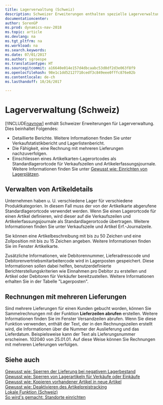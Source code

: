 ```yaml
---
title: Lagerverwaltung (Schweiz)
description: Schweizer Erweiterungen enthalten spezielle Lagerverwaltungsfunktionen.
documentationcenter: 
author: SorenGP
ms.prod: dynamics-nav-2018
ms.topic: article
ms.devlang: na
ms.tgt_pltfrm: na
ms.workload: na
ms.search.keywords: 
ms.date: 07/01/2017
ms.author: sgroespe
ms.translationtype: HT
ms.sourcegitcommit: a16640e014e157d4dbcaabc53d0df2d3e063f8f9
ms.openlocfilehash: 98e1c1dd52127710cedf3c849eee0fffc876e02b
ms.contentlocale: de-ch
ms.lasthandoff: 10/26/2017

---
```

# <a name="swiss-inventory-management"></a>Lagerverwaltung (Schweiz)
[!INCLUDE[navnow](../../includes/navnow_md.md)] enthält Schweizer Erweiterungen für Lagerverwaltung. Dies beinhaltet Folgendes:  

- Detaillierte Berichte.  Weitere Informationen finden Sie unter Verkaufstatistikbericht und Lagerlistenbericht.  
- Die Fähigkeit, eine Rechnung mit mehreren Lieferungen nachzuverfolgen.  
- Einschliessen eines Artikelkarten-Lagerortcodes als Standardlagerortcode für Verkaufszeilen und Artikelerfassungsjournale. Weitere Informationen finden Sie unter [Gewusst wie: Einrichten von Lagerplätzen](../../inventory-how-setup-locations.md). 

## <a name="managing-item-details"></a>Verwalten von Artikeldetails  
Unternehmen haben u. U. verschiedene Lager für verschiedene Produktkategorien. In diesem Fall muss der von der Artikelkarte abgerufene Standardlagerortcode verwendet werden. Wenn Sie einen Lagerortcode für einen Artikel definieren, wird dieser auf die Verkaufszeilen und Artikelerfassungsjournale als Standardlagerortcode übertragen. Weitere Informationen finden Sie unter Verkaufszeile und Artikel Erf.-Journalzeile.  

Sie können eine Artikelbeschreibung mit bis zu 50 Zeichen und eine Zollposition mit bis zu 15 Zeichen angeben. Weitere Informationen finden Sie im Fenster Artikelkarte.  

Zusätzliche Informationen, wie Debitorennummer, Lieferadresscode und Debitorenvertriebsmitarbeitercode wird in Lagerposten gespeichert. Diese Informationen sollen dabei helfen, benutzerdefinierte Berichterstellungskriterien wie Einnahmen pro Debitor zu erstellen und Artikel oder Debitoren für Verkäufer bereitzustellen. Weitere Informationen erhalten Sie in der Tabelle "Lagerposten".  

## <a name="invoices-with-multiple-shipments"></a>Rechnungen mit mehreren Lieferungen  
Sind mehrere Lieferungen für einen Kunden gebucht worden, können Sie Sammelrechnungen mit der Funktion **Lieferzeilen abrufen** erstellen. Weitere Informationen finden Sie im Fenster Versandzeilen abrufen. Wenn Sie diese Funktion verwenden, enthält der Text, der in den Rechnungszeilen erstellt wird, die Informationen über die Nummer der Auslieferung und das Lieferdatum. Beispielsweise kann der Text als Lieferungsnummer erscheinen. 102040 von 25.01.01. Auf diese Weise können Sie Rechnungen mit mehreren Lieferungen verfolgen.  

## <a name="see-also"></a>Siehe auch  
 [Gewusst wie: Sperren der Lieferung bei negativem Lagerbestand](how-to-block-shipment-for-negative-inventory.md)   
 [Gewusst wie: Sperren von Lagerartikeln für Verkäufe oder Einkäufe](how-to-block-inventory-items-for-sales-or-purchases.md)   
 [Gewusst wie: Kopieren vorhandener Artikel in neue Artikel](how-to-copy-existing-items-to-new-items.md)   
 [Gewusst wie: Deaktivieren des Artikelpreistracking](how-to-deactivate-item-cost-tracking.md)   
 [Lokale Funktion (Schweiz)](switzerland-local-functionality.md)   
 [So wird's gemacht: Standorte einrichten](../../inventory-how-setup-locations.md)

